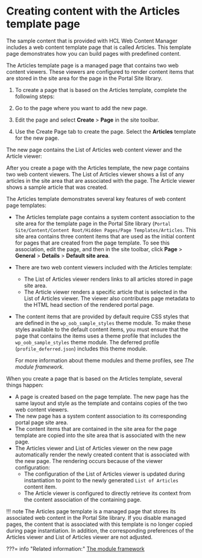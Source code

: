# Creating content with the Articles template page

The sample content that is provided with HCL Web Content Manager includes a web content template page that is called Articles. This template page demonstrates how you can build pages with predefined content.

The Articles template page is a managed page that contains two web content viewers. These viewers are configured to render content items that are stored in the site area for the page in the Portal Site library.

1.  To create a page that is based on the Articles template, complete the following steps:
2.  Go to the page where you want to add the new page.

3.  Edit the page and select **Create** \> **Page** in the site toolbar.

4.  Use the Create Page tab to create the page. Select the **Articles** template for the new page.


The new page contains the List of Articles web content viewer and the Article viewer:

After you create a page with the Articles template, the new page contains two web content viewers. The List of Articles viewer shows a list of any articles in the site area that are associated with the page. The Article viewer shows a sample article that was created.

The Articles template demonstrates several key features of web content page templates:

-   The Articles template page contains a system content association to the site area for the template page in the Portal Site library \(`Portal Site/Content/Content Root/Hidden Pages/Page Templates/Articles`. This site area contains three content items that are used as the initial content for pages that are created from the page template. To see this association, edit the page, and then in the site toolbar, click **Page** \> **General** \> **Details** \> **Default site area**.
-   There are two web content viewers included with the Articles template:
    -   The List of Articles viewer renders links to all articles stored in page site area.
    -   The Article viewer renders a specific article that is selected in the List of Articles viewer. The viewer also contributes page metadata to the HTML head section of the rendered portal page.
-   The content items that are provided by default require CSS styles that are defined in the `wp_oob_sample_styles` theme module. To make these styles available to the default content items, you must ensure that the page that contains the items uses a theme profile that includes the `wp_oob_sample_styles` theme module. The deferred profile \(`profile_deferred.json`\) includes this theme module.

    For more information about theme modules and theme profiles, see *The module framework.*


When you create a page that is based on the Articles template, several things happen:

-   A page is created based on the page template. The new page has the same layout and style as the template and contains copies of the two web content viewers.
-   The new page has a system content association to its corresponding portal page site area.
-   The content items that are contained in the site area for the page template are copied into the site area that is associated with the new page.
-   The Articles viewer and List of Articles viewer on the new page automatically render the newly created content that is associated with the new page. The rendering occurs because of the viewer configuration:
    -   The configuration of the List of Articles viewer is updated during instantiation to point to the newly generated `List of Articles` content item.
    -   The Article viewer is configured to directly retrieve its context from the content association of the containing page.

!!! note
    The Articles page template is a managed page that stores its associated web content in the Portal Site library. If you disable managed pages, the content that is associated with this template is no longer copied during page instantiation. In addition, the corresponding preferences of the Articles viewer and List of Articles viewer are not adjusted.


???= info "Related information:"
[The module framework](../../../../../../../build_sites/themes_skins/the_module_framework/index.md)


